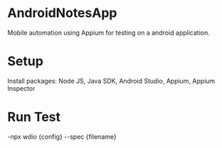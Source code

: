 # AndroidNotesApp
Mobile automation using Appium for testing on a android application.

# Setup

Install packages: Node JS,
                  Java SDK, 
                  Android Studio,
                  Appium,
                  Appium Inspector



# Run Test

-npx wdio {config} --spec {filename}
                  
